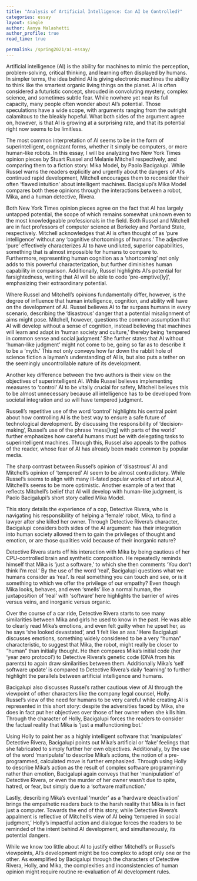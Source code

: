 ```yaml
---
title: "Analysis of Artificial Intelligence: Can AI be Controlled?"
categories: essay
layout: single
author: Aanya Malashetti
author_profile: true
read_time: true

permalink: /spring2021/ai-essay/
---
```


Artificial intelligence (AI) is the ability for machines to mimic the perception, problem-solving, critical thinking, and learning often displayed by humans. In simpler terms, the idea behind AI is giving electronic machines the ability to think like the smartest organic living things on the planet. AI is often considered a futuristic concept, shrouded in convoluting mystery, complex science, and sometimes subtle fear. While nowhere yet near its full capacity, many people often wonder about AI’s potential. Those speculations have a wide scope, with arguments ranging from the outright calamitous to the bleakly hopeful. What both sides of the argument agree on, however, is that AI is growing at a surprising rate, and that its potential right now seems to be limitless.

The most common interpretation of AI seems to be in the form of superintelligent, cognizant forms, whether it simply be computers, or more human-like robots. In this essay, I will be analyzing two New York Times opinion pieces by Stuart Russel and Melanie Mitchell respectively, and comparing them to a fiction story: Mika Model, by Paolo Bacigalupi. While Russel warns the readers explicitly and urgently about the dangers of AI’s continued rapid development, Mitchell encourages them to reconsider their often ‘flawed intuition’ about intelligent machines. Bacigalupi’s Mika Model compares both these opinions through the interactions between a robot, Mika, and a human detective, Rivera.

Both New York Times opinion pieces agree on the fact that AI has largely untapped potential, the scope of which remains somewhat unknown even to the most knowledgeable professionals in the field. Both Russel and Mitchell are in fact professors of computer science at Berkeley and Portland State, respectively. Mitchell acknowledges that AI is often thought of as ‘pure intelligence’ without any ‘cognitive shortcomings of humans.’ The adjective ‘pure’ effectively characterizes AI to have undiluted, superior capabilities, something that is almost impossible for humans to compare to. Furthermore, representing human cognition as a ‘shortcoming’ not only adds to this powerful characterization, but further diminishes human capability in comparison. Additionally, Russel highlights AI’s potential for farsightedness, writing that AI will be able to code ‘pre-emptive[ly]’, emphasizing their extraordinary potential.

Where Russel and Mitchell’s opinions fundamentally differ, however, is the degree of influence that human intelligence, cognition, and ability will have on the development of AI. Russel believes AI to far surpass humans in every scenario, describing the ‘disastrous’ danger that a potential misalignment of aims might pose. Mitchell, however, questions the common assumption that AI will develop without a sense of cognition, instead believing that machines will learn and adapt in ‘human society and culture,’ thereby being ‘tempered in common sense and social judgment.’ She further states that AI without ‘human-like judgment’ might not come to be, going so far as to describe it to be a ‘myth.’ This not only conveys how far down the rabbit hole of science fiction a layman’s understanding of AI is, but also puts a tether on the seemingly uncontrollable nature of its development.

Another key difference between the two authors is their view on the objectives of superintelligent AI. While Russel believes implementing measures to ‘control’ AI to be vitally crucial for safety, Mitchell believes this to be almost unnecessary because all intelligence has to be developed from societal integration and so will have tempered judgment.

Russell’s repetitive use of the word ‘control’ highlights his central point about how controlling AI is the best way to ensure a safe future of technological development. By discussing the responsibility of ‘decision-making’, Russel’s use of the phrase ‘mess[ing] with parts of the world’ further emphasizes how careful humans must be with delegating tasks to superintelligent machines. Through this, Russel also appeals to the pathos of the reader, whose fear of AI has already been made common by popular media.

The sharp contrast between Russel’s opinion of ‘disastrous’ AI and Mitchell’s opinion of ‘tempered’ AI seem to be almost contradictory. While Russel’s seems to align with many ill-fated popular works of art about AI, Mitchell’s seems to be more optimistic. Another example of a text that reflects Mitchell’s belief that AI will develop with human-like judgment, is Paolo Bacigalupi’s short story called Mika Model.

This story details the experience of a cop, Detective Rivera, who is navigating his responsibility of helping a ‘female’ robot, Mika, to find a lawyer after she killed her owner. Through Detective Rivera’s character, Bacigalupi considers both sides of the AI argument: has their integration into human society allowed them to gain the privileges of thought and emotion, or are those qualities void because of their inorganic nature?

Detective Rivera starts off his interaction with Mika by being cautious of her CPU-controlled brain and synthetic composition. He repeatedly reminds himself that Mika is ‘just a software,’ to which she then comments ‘You don’t think I’m real.’ By the use of the word ‘real’, Bacigalupi questions what we humans consider as ‘real’. Is real something you can touch and see, or is it something to which we offer the privilege of our empathy? Even though Mika looks, behaves, and even ‘smells’ like a normal human, the juxtaposition of ‘real’ with ‘software’ here highlights the barrier of wires versus veins, and inorganic versus organic.

Over the course of a car ride, Detective Rivera starts to see many similarities between Mika and girls he used to know in the past. He was able to clearly read Mika’s emotions, and even felt guilty when he upset her, as he says ‘she looked devastated’, and ‘I felt like an ass.’ Here Bacigalupi discusses emotions, something widely considered to be a very “human” characteristic, to suggest that Mika, the robot, might really be closer to “human” than initially thought. He then compares Mika’s initial code (her ‘year zero protocol’) to Detective Rivera’s genetic code (DNA from his parents) to again draw similarities between them. Additionally Mika’s ‘self software update’ is compared to Detective Rivera’s daily ‘learning’ to further highlight the parallels between artificial intelligence and humans.

Bacigalupi also discusses Russel’s rather cautious view of AI through the viewpoint of other characters like the company legal counsel, Holly. Russel’s view of the need for humans to be very careful while creating AI is represented in this short story: despite the adversities faced by Mika, she does in fact put her objectives over those of her owner when she kills him. Through the character of Holly, Bacigalupi forces the readers to consider the factual reality that Mika is ‘just a malfunctioning bot.’

Using Holly to paint her as a highly intelligent software that ‘manipulates’ Detective Rivera, Bacigalupi points out Mika’s artificial or ‘fake’ feelings that she fabricated to simply further her own objectives. Additionally, by the use of the word ‘manipulate’ to describe Mika’s actions, the notion of a pre-programmed, calculated move is further emphasized. Through using Holly to describe Mika’s action as the result of complex software programming rather than emotion, Bacigalupi again conveys that her ‘manipulation’ of Detective Rivera, or even the murder of her owner wasn’t due to spite, hatred, or fear, but simply due to a ‘software malfunction.’

Lastly, describing Mika’s eventual ‘murder’ as a ‘hardware deactivation’ brings the empathetic readers back to the harsh reality that Mika is in fact just a computer. Towards the end of this story, while Detective Rivera’s appalment is reflective of Mitchell’s view of AI being ‘tempered in social judgment,’ Holly’s impactful action and dialogue forces the readers to be reminded of the intent behind AI development, and simultaneously, its potential dangers.

While we know too little about AI to justify either Mitchell’s or Russel’s viewpoints, AI’s development might be too complex to adopt only one or the other. As exemplified by Bacigalupi through the characters of Detective Rivera, Holly, and Mika, the complexities and inconsistencies of human opinion might require routine re-evaluation of AI development rules.
